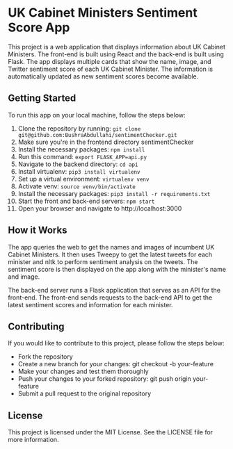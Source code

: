 # UK Cabinet Ministers Sentiment Score App

This project is a web application that displays information about UK Cabinet Ministers. The front-end is built using React and the back-end is built using Flask. The app displays multiple cards that show the name, image, and Twitter sentiment score of each UK Cabinet Minister. The information is automatically updated as new sentiment scores become available.

## Getting Started

To run this app on your local machine, follow the steps below:

1. Clone the repository by running: `git clone git@github.com:BushraAbdullahi/sentimentChecker.git`
2. Make sure you're in the frontend directory sentimentChecker
3. Install the necessary packages: `npm install`
4. Run this command: `export FLASK_APP=api.py`
5. Navigate to the backend directory: `cd api`
6. Install virtualenv: `pip3 install virtualenv`
7. Set up a virtual environment: `virtualenv venv`
8. Activate venv: `source venv/bin/activate`
9. Install the necessary packages: `pip3 install -r requirements.txt`
10. Start the front and back-end servers: `npm start`
11. Open your browser and navigate to http://localhost:3000

## How it Works
The app queries the web to get the names and images of incumbent UK Cabinet Ministers. It then uses Tweepy to get the latest tweets for each minister and nltk to perform sentiment analysis on the tweets. The sentiment score is then displayed on the app along with the minister's name and image.

The back-end server runs a Flask application that serves as an API for the front-end. The front-end sends requests to the back-end API to get the latest sentiment scores and information for each minister.

## Contributing

If you would like to contribute to this project, please follow the steps below:

* Fork the repository
* Create a new branch for your changes: git checkout -b your-feature
* Make your changes and test them thoroughly
* Push your changes to your forked repository: git push origin your-feature
* Submit a pull request to the original repository

## License
This project is licensed under the MIT License. See the LICENSE file for more information.
